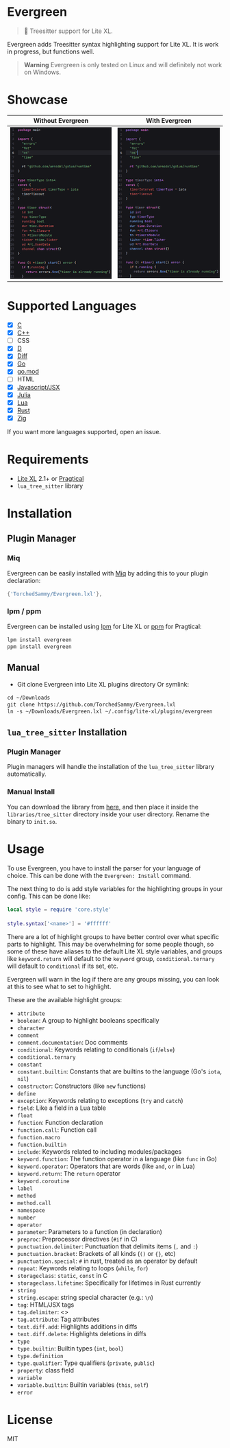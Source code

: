 # Evergreen
> 🌳 Treesitter support for Lite XL.

Evergreen adds Treesitter syntax highlighting support for Lite XL.
It is work in progress, but functions well.

> **Warning**
> Evergreen is only tested on Linux and will definitely not work on Windows.

# Showcase

| Without Evergreen                              | With Evergreen                                 |
| ---------------------------------------------- | ---------------------------------------------- |
| ![](before.png)                                |                                 ![](after.png) |

# Supported Languages
- [x] [C][tree-sitter-c]
- [x] [C++][tree-sitter-cpp]
- [ ] CSS
- [x] [D][tree-sitter-d]
- [x] [Diff][tree-sitter-diff]
- [x] [Go][tree-sitter-go]
- [x] [go.mod][tree-sitter-go-mod]
- [ ] HTML
- [x] [Javascript/JSX][tree-sitter-javascript]
- [x] [Julia][tree-sitter-julia]
- [x] [Lua][tree-sitter-lua]
- [x] [Rust][tree-sitter-rust]
- [x] [Zig][tree-sitter-zig]

If you want more languages supported, open an issue.

# Requirements
- [Lite XL](https://lite-xl.com) 2.1+ or [Pragtical](https://pragtical.dev)
- `lua_tree_sitter` library

# Installation
## Plugin Manager

### Miq
Evergreen can be easily installed with [Miq](https://github.com/TorchedSammy/Miq) by
adding this to your plugin declaration:
```lua
{'TorchedSammy/Evergreen.lxl'},
```

### lpm / ppm
Evergreen can be installed using [lpm](https://github.com/lite-xl/lite-xl-plugin-manager)
for Lite XL or [ppm](https://github.com/pragtical/plugin-manager) for Pragtical:
```
lpm install evergreen
ppm install evergreen
```

## Manual
- Git clone Evergreen into Lite XL plugins directory
Or symlink:  
```
cd ~/Downloads
git clone https://github.com/TorchedSammy/Evergreen.lxl
ln -s ~/Downloads/Evergreen.lxl ~/.config/lite-xl/plugins/evergreen
```

## `lua_tree_sitter` Installation
### Plugin Manager

Plugin managers will handle the installation of the `lua_tree_sitter` library
automatically.

### Manual Install

You can download the library from
[here](https://github.com/xcb-xwii/lite-xl-tree-sitter/releases), and then place
it inside the `libraries/tree_sitter` directory inside your user directory.
Rename the binary to `init.so`.

# Usage
To use Evergreen, you have to install the parser for your language of choice.
This can be done with the `Evergreen: Install` command.  

The next thing to do is add style variables for the highlighting groups in
your config. This can be done like:
```lua
local style = require 'core.style'

style.syntax['<name>'] = '#ffffff'
```

There are a lot of highlight groups to have better control over what specific
parts to highlight. This may be overwhelming for some people though, so
some of these have aliases to the default Lite XL style variables,
and groups like `keyword.return` will default to the `keyword` group,
`conditional.ternary` will default to `conditional` if its set, etc.

Evergreen will warn in the log if there are any groups missing, you can
look at this to see what to set to highlight.

These are the available highlight groups:  
- `attribute`
- `boolean`: A group to highlight booleans specifically
- `character`
- `comment`
- `comment.documentation`: Doc comments
- `conditional`: Keywords relating to conditionals (`if`/`else`)
- `conditional.ternary`
- `constant`
- `constant.builtin`: Constants that are builtins to the language (Go's `iota`, `nil`)
- `constructor`: Constructors (like `new` functions)
- `define`
- `exception`: Keywords relating to exceptions (`try` and `catch`)
- `field`: Like a field in a Lua table
- `float`
- `function`: Function declaration
- `function.call`: Function call
- `function.macro`
- `function.builtin`
- `include`: Keywords related to including modules/packages
- `keyword.function`: The function operator in a language (like `func` in Go)
- `keyword.operator`: Operators that are words (like `and`, `or` in Lua)
- `keyword.return`: The `return` operator
- `keyword.coroutine`
- `label`
- `method`
- `method.call`
- `namespace`
- `number`
- `operator`
- `parameter`: Parameters to a function (in declaration)
- `preproc`: Preprocessor directives (`#if` in C)
- `punctuation.delimiter`: Punctuation that delimits items (`,` and `:`)
- `punctuation.bracket`: Brackets of all kinds (`()` or `{}`, etc)
- `punctuation.special`: `#` in rust, treated as an operator by default
- `repeat`: Keywords relating to loops (`while`, `for`)
- `storageclass`: `static`, `const` in C
- `storageclass.lifetime`: Specifically for lifetimes in Rust currently
- `string`
- `string.escape`: string special character (e.g.: `\n`)
- `tag`: HTML/JSX tags
- `tag.delimiter`: <>
- `tag.attribute`: Tag attributes
- `text.diff.add`: Highlights additions in diffs
- `text.diff.delete`: Highlights deletions in diffs
- `type`
- `type.builtin`: Builtin types (`int`, `bool`)
- `type.definition`
- `type.qualifier`: Type qualifiers (`private`, `public`)
- `property`: class field
- `variable`
- `variable.builtin`: Builtin variables (`this`, `self`)
- `error`

# License
MIT

[tree-sitter-c]: https://github.com/tree-sitter/tree-sitter-c
[tree-sitter-cpp]: https://github.com/tree-sitter/tree-sitter-cpp
[tree-sitter-d]: https://github.com/CyberShadow/tree-sitter-d
[tree-sitter-diff]: https://github.com/the-mikedavis/tree-sitter-diff
[tree-sitter-go]: https://github.com/tree-sitter/tree-sitter-go
[tree-sitter-go-mod]: https://github.com/camdencheek/tree-sitter-go-mod
[tree-sitter-javascript]: https://github.com/tree-sitter/tree-sitter-javascript
[tree-sitter-julia]: https://github.com/tree-sitter/tree-sitter-julia
[tree-sitter-lua]: https://github.com/MunifTanjim/tree-sitter-lua
[tree-sitter-rust]: https://github.com/tree-sitter/tree-sitter-rust
[tree-sitter-zig]: https://github.com/maxxnino/tree-sitter-zig

